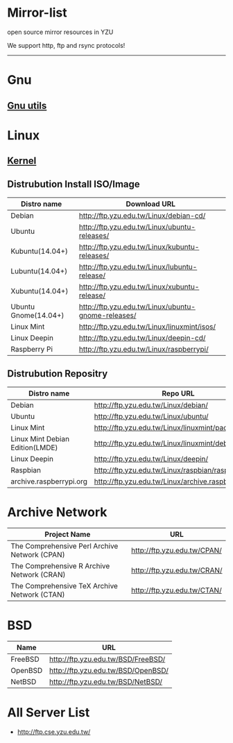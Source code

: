 Mirror-list
===========

open source mirror resources in YZU

We support http, ftp and rsync protocols!

---------

# Gnu

## [Gnu utils](http://ftp.yzu.edu.tw/gnu/)

# Linux

## [Kernel](http://ftp.yzu.edu.tw/Linux/kernel/)

## Distrubution Install ISO/Image

Distro name | Download URL
------------- | -------------
Debian | http://ftp.yzu.edu.tw/Linux/debian-cd/
Ubuntu | http://ftp.yzu.edu.tw/Linux/ubuntu-releases/
Kubuntu(14.04+) | http://ftp.yzu.edu.tw/Linux/kubuntu-releases/
Lubuntu(14.04+) | http://ftp.yzu.edu.tw/Linux/lubuntu-release/
Xubuntu(14.04+) | http://ftp.yzu.edu.tw/Linux/xubuntu-release/
Ubuntu Gnome(14.04+) | http://ftp.yzu.edu.tw/Linux/ubuntu-gnome-releases/
Linux Mint | http://ftp.yzu.edu.tw/Linux/linuxmint/isos/
Linux Deepin | http://ftp.yzu.edu.tw/Linux/deepin-cd/
Raspberry Pi | http://ftp.yzu.edu.tw/Linux/raspberrypi/

## Distrubution Repositry
Distro name | Repo URL
------------- | -------------
Debian | http://ftp.yzu.edu.tw/Linux/debian/
Ubuntu | http://ftp.yzu.edu.tw/Linux/ubuntu/
Linux Mint | http://ftp.yzu.edu.tw/Linux/linuxmint/packages/
Linux Mint Debian Edition(LMDE) | http://ftp.yzu.edu.tw/Linux/linuxmint/debian/latest/
Linux Deepin | http://ftp.yzu.edu.tw/Linux/deepin/
Raspbian | http://ftp.yzu.edu.tw/Linux/raspbian/raspbian/
archive.raspberrypi.org | http://ftp.yzu.edu.tw/Linux/archive.raspberrypi.org/

# Archive Network
Project Name | URL
------------- | -------------
The Comprehensive Perl Archive Network (CPAN) | http://ftp.yzu.edu.tw/CPAN/
The Comprehensive R Archive Network (CRAN) | http://ftp.yzu.edu.tw/CRAN/
The Comprehensive TeX Archive Network (CTAN) | http://ftp.yzu.edu.tw/CTAN/

# BSD
Name | URL
------------- | -------------
FreeBSD | http://ftp.yzu.edu.tw/BSD/FreeBSD/
OpenBSD | http://ftp.yzu.edu.tw/BSD/OpenBSD/
NetBSD | http://ftp.yzu.edu.tw/BSD/NetBSD/


# All Server List
 - http://ftp.cse.yzu.edu.tw/ 
